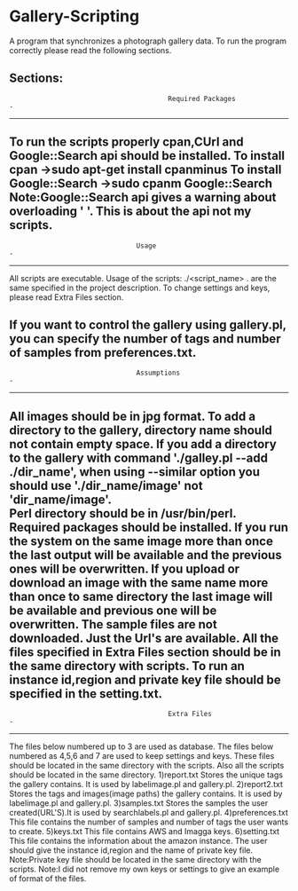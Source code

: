 # Gallery-Scripting
A program that synchronizes a photograph gallery data.
To run the program correctly please read the following sections.

Sections:
----------------------------------------------------------------------------------------------------
                                            Required Packages                                      -
----------------------------------------------------------------------------------------------------
To run the scripts properly cpan,CUrl and Google::Search api should be installed.
To install cpan ->sudo apt-get install cpanminus
To install Google::Search ->sudo cpanm Google::Search
Note:Google::Search api gives a warning about overloading ' '. This is about
the api not my scripts. 		
-----------------------------------------------------------------------------------------------------
			                        Usage                                               -
-----------------------------------------------------------------------------------------------------
All scripts are executable.
Usage of the scripts:  ./<script_name> <args>.
<args> are the same specified in the project description.
To change settings and keys, please read Extra Files section.

If you want to control the gallery using gallery.pl, you can specify the
number of tags and number of samples from preferences.txt.  
-----------------------------------------------------------------------------------------------------
			                        Assumptions                                         -
-----------------------------------------------------------------------------------------------------
All images should be in jpg format.
To add a directory to the gallery, directory name should not contain empty space.
If you add a directory to the gallery with command './galley.pl --add ./dir_name', when using --similar
option you should use './dir_name/image' not 'dir_name/image'.   
Perl directory should be in /usr/bin/perl.
Required packages should be installed.
If you run the system on the same image more than once the last output will be available and the previous 
ones will be overwritten.
If you upload or download an image with the same name more than once to same directory the last image 
will be available and previous one will be overwritten.
The sample files are not downloaded. Just the Url's are available.
All the files specified in Extra Files section should be in the same directory with scripts.
To run an instance id,region and private key file should be specified in the setting.txt.   
------------------------------------------------------------------------------------------------------
                                            Extra Files                                              -
------------------------------------------------------------------------------------------------------
The files below numbered up to 3 are used as database.
The files below numbered as 4,5,6 and 7 are used to keep settings and keys. 
These files should be located in the same directory with the scripts.
Also all the scripts should be located in the same directory.
1)report.txt
Stores the unique tags the gallery contains. It is used by labelimage.pl and gallery.pl.
2)report2.txt
Stores the tags and images(image paths) the gallery contains. 
It is used by labelimage.pl and gallery.pl.
3)samples.txt
Stores the samples the user created(URL'S).It is used by searchlabels.pl and gallery.pl.
4)preferences.txt
This file contains the number of samples and number of tags the user wants to create.
5)keys.txt
This file contains AWS and Imagga keys.
6)setting.txt
This file contains the information about the amazon instance. The user should
give the instance id,region and the name of private key file.
Note:Private key file should be located in the same directory with the scripts.
Note:I did not remove my own keys or settings to give an example of format of the files.


